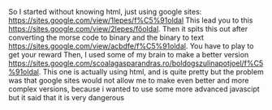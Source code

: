 So I started without knowing html, just using google sites:  https://sites.google.com/view/1lepes/f%C5%91oldal This lead you to this https://sites.google.com/view/2lepes/főoldal. Then it spits this out after converting the morse code to binary and the binary to text https://sites.google.com/view/acbdfe/f%C5%91oldal. You have to play to get your reward
Then, I used some of my brain to make a better version https://sites.google.com/scoalagasparandras.ro/boldogszulinapotjoel/f%C5%91oldal. 
    This one is actually using html, and is quite pretty but the problem was that google sites would not allow me to make even better and more complex versions, because i wanted to use some more advanced javascipt but it said that it is very dangerous
